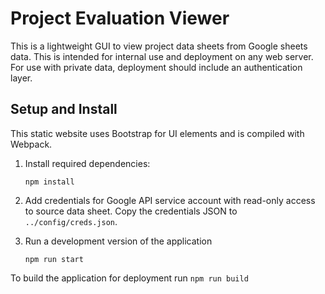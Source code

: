 # Project Evaluation Viewer 
This is a lightweight GUI to view project data sheets from Google sheets data. This is intended for internal use and deployment on any web server. For use with private data, deployment should include an authentication layer. 

## Setup and Install
This static website uses Bootstrap for UI elements and is compiled with Webpack. 
1. Install required dependencies:
    ```
    npm install
    ```
2. Add credentials for Google API service account with read-only access to source data sheet. Copy the credentials JSON to `../config/creds.json`.

3. Run a development version of the application
    ```
    npm run start
    ```

To build the application for deployment run `npm run build`


 
